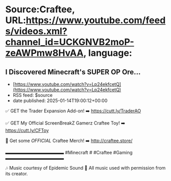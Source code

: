 # Source:Craftee, URL:https://www.youtube.com/feeds/videos.xml?channel_id=UCKGNVB2moP-zeAWPmw8HvAA, language:

## I Discovered Minecraft's SUPER OP Ore...
 - [https://www.youtube.com/watch?v=Lp24ekfcetQ](https://www.youtube.com/watch?v=Lp24ekfcetQ)
 - RSS feed: $source
 - date published: 2025-01-14T19:00:12+00:00

✅ GET the Trader Expansion Add-on! ➡️ https://cutt.ly/TraderAO

✅ GET My Official ScreenBreakZ Gamerz Craftee Toy! ➡️ https://cutt.ly/CFToy

👕 Get some *OFFICIAL* Craftee Merch! ➡️ http://craftee.store/

▬▬▬▬▬▬▬▬▬▬▬▬▬
#Minecraft # #Craftee #Gaming
▬▬▬▬▬▬▬▬▬▬▬▬▬

🎶 Music courtesy of Epidemic Sound
📜 All music used with permission from its creator.

